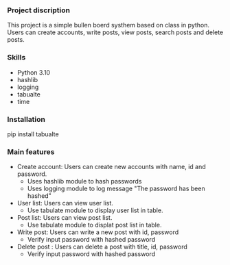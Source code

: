 ### Project discription
This project is a simple bullen boerd systhem based on class in python. Users can create accounts, write posts, view posts, search posts and delete posts.


### Skills
* Python 3.10
* hashlib
* logging
* tabualte
* time


### Installation
pip install tabualte


### Main features
* Create account: Users can create new accounts with name, id and password.
  * Uses hashlib module to hash passwords
  * Uses logging module to log message "The password has been hashed"
* User list: Users can view user list.
  * Use tabulate module to display user list in table.
* Post list: Users can view post list.
  * Use tabulate module to displat post list in table.
* Write post: Users can write a new post with id, password
  * Verify input password with hashed password
* Delete post : Users can delete a post with title, id, password
  * Verify input password with hashed password
